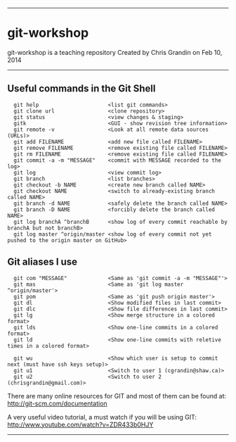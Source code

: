 ____
# git-workshop

git-workshop is a teaching repository
Created by Chris Grandin on Feb 10, 2014

---

## Useful commands in the Git Shell

      git help                      <list git commands>
      git clone url                 <clone repository>
      git status                    <view changes & staging>
      gitk                          <GUI - show revision tree information>
      git remote -v                 <Look at all remote data sources (URLs)>
      git add FILENAME              <add new file called FILENAME>
      git remove FILENAME           <remove existing file called FILENAME>
      git rm FILENAME               <remove existing file called FILENAME>
      git commit -a -m "MESSAGE"    <commit with MESSAGE recorded to the log>
      git log                       <view commit log>
      git branch                    <list branches>
      git checkout -b NAME          <create new branch called NAME>
      git checkout NAME             <switch to already-existing branch called NAME>
      git branch -d NAME            <safely delete the branch called NAME>
      git branch -D NAME            <forcibly delete the branch called NAME>
      git log branchA ^branchB      <show log of every commit reachable by branchA but not branchB>
      git log master ^origin/master <show log of every commit not yet pushed to the origin master on GitHub>

## Git aliases I use
      git com "MESSAGE"             <Same as 'git commit -a -m "MESSAGE"'>
      git mas                       <Same as 'git log master ^origin/master'>
      git pom                       <Same as 'git push origin master'>
      git dl                        <Show modified files in last commit>
      git dlc                       <Show file differences in last commit>
      git lg                        <Show merge structure in a colored format>
      git lds                       <Show one-line commits in a colored format>
      git ld                        <Show one-line commits with reletive times in a colored format>

      git wu                        <Show which user is setup to commit next (must have ssh keys setup)>
      git u1                        <Switch to user 1 (cgrandin@shaw.ca)>
      git u2                        <Switch to user 2 (chrisgrandin@gmail.com)>


There are many online resources for GIT and
most of them can be found at: http://git-scm.com/documentation

A very useful video tutorial, a must watch if you will be using GIT: http://www.youtube.com/watch?v=ZDR433b0HJY

---

